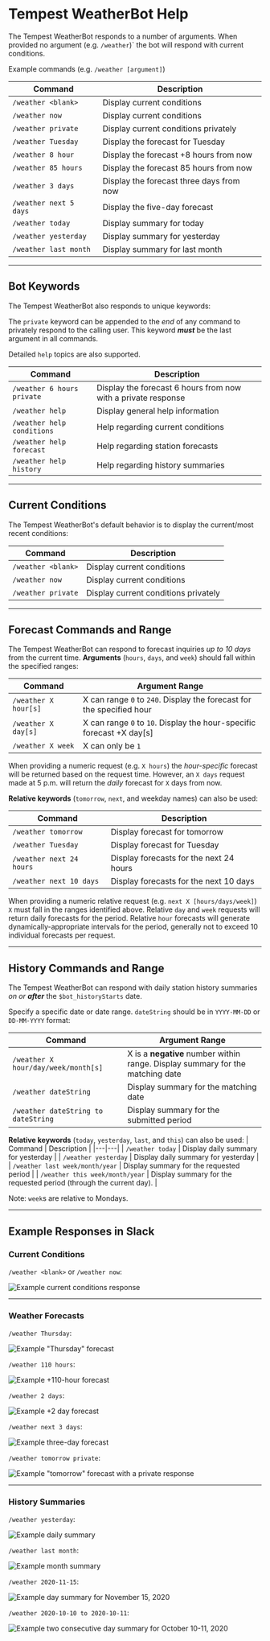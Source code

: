 # Tempest WeatherBot Help
The Tempest WeatherBot responds to a number of arguments. When provided no argument (e.g. `/weather`)` the bot will respond with current conditions.

Example commands (e.g. `/weather [argument]`)

| Command | Description |
|---|---|
| `/weather <blank>` | Display current conditions |
| `/weather now` | Display current conditions |
| `/weather private` | Display current conditions privately |
| `/weather Tuesday` | Display the forecast for Tuesday |
| `/weather 8 hour` | Display the forecast +8 hours from now |
| `/weather 85 hours` | Display the forecast 85 hours from now |
| `/weather 3 days` | Display the forecast three days from now |
| `/weather next 5 days` | Display the five-day forecast |
| `/weather today` | Display summary for today |
| `/weather yesterday` | Display summary for yesterday |
| `/weather last month` | Display summary for last month |

---
## Bot Keywords
The Tempest WeatherBot also responds to unique keywords:

The `private` keyword can be appended to the _end_ of any command to privately respond to the calling user. This keyword _**must**_ be the last argument in all commands.

Detailed `help` topics are also supported.

| Command | Description |
|---|---|
| `/weather 6 hours private` | Display the forecast 6 hours from now with a private response |
| `/weather help` | Display general help information |
| `/weather help conditions` | Help regarding current conditions |
| `/weather help forecast` | Help regarding station forecasts |
| `/weather help history` | Help regarding history summaries |

---
## Current Conditions
The Tempest WeatherBot's default behavior is to display the current/most recent conditions:

| Command | Description |
|---|---|
| `/weather <blank>` | Display current conditions |
| `/weather now` | Display current conditions |
| `/weather private` | Display current conditions privately |

---
## Forecast Commands and Range
The Tempest WeatherBot can respond to forecast inquiries _up to 10 days_ from the current time. **Arguments** (`hours`, `days`, and `week`) should fall within the specified ranges:

| Command | Argument Range |
|---|---|
| `/weather X hour[s]` | X can range `0` to `240`. Display the forecast for the specified hour |
| `/weather X day[s]` | X can range `0` to `10`. Display the hour-specific forecast +X day[s] |
| `/weather X week` | X can only be `1` |

When providing a numeric request (e.g. `X hours`) the _hour-specific_ forecast will be returned based on the request time. However, an `X days` request made at 5 p.m. will return the _daily_ forecast for `X` days from now.

**Relative keywords** (`tomorrow`, `next`, and weekday names) can also be used:

| Command | Description |
|---|---|
| `/weather tomorrow` | Display forecast for tomorrow |
| `/weather Tuesday` | Display forecast for Tuesday |
| `/weather next 24 hours` | Display forecasts for the next 24 hours |
| `/weather next 10 days` | Display forecasts for the next 10 days |

When providing a numeric relative request (e.g. `next X [hours/days/week]`) `X` must fall in the ranges identified above. Relative `day` and `week` requests will return daily forecasts for the period. Relative `hour` forecasts will generate dynamically-appropriate intervals for the period, generally not to exceed 10 individual forecasts per request.

---
## History Commands and Range
The Tempest WeatherBot can respond with daily station history summaries _on or **after**_ the `$bot_historyStarts` date.

Specify a specific date or date range. `dateString` should be in `YYYY-MM-DD` or `DD-MM-YYYY` format:

| Command | Argument Range |
|---|---|
| `/weather X hour/day/week/month[s]` | X is a **negative** number within range. Display summary for the matching date |
| `/weather dateString` | Display summary for the matching date |
| `/weather dateString to dateString` | Display summary for the submitted period |

**Relative keywords** (`today`, `yesterday`, `last`, and `this`) can also be used:
| Command | Description |
|---|---|
| `/weather today` | Display daily summary for yesterday |
| `/weather yesterday` | Display daily summary for yesterday |
| `/weather last week/month/year` | Display summary for the requested period |
| `/weather this week/month/year` | Display summary for the requested period (through the current day). |

Note: `week`s are relative to Mondays.

---

## Example Responses in Slack

### Current Conditions

  `/weather <blank>` or `/weather now`:

  ![Example current conditions response](https://github.com/zaskem/slackbot-tempestweather/blob/gh-pages/images/current.png?raw=true)

---

### Weather Forecasts

  `/weather Thursday`:

  ![Example "Thursday" forecast](https://github.com/zaskem/slackbot-tempestweather/blob/gh-pages/images/thursday.png?raw=true)


  `/weather 110 hours`:

  ![Example +110-hour forecast](https://github.com/zaskem/slackbot-tempestweather/blob/gh-pages/images/110hour.png?raw=true)


  `/weather 2 days`:

  ![Example +2 day forecast](https://github.com/zaskem/slackbot-tempestweather/blob/gh-pages/images/2day.png?raw=true)


  `/weather next 3 days`:

  ![Example three-day forecast](https://github.com/zaskem/slackbot-tempestweather/blob/gh-pages/images/next3days.png?raw=true)


  `/weather tomorrow private`:
  
  ![Example "tomorrow" forecast with a private response](https://github.com/zaskem/slackbot-tempestweather/blob/gh-pages/images/tomorrow-private.png?raw=true)

---

  ### History Summaries

  `/weather yesterday`:

  ![Example daily summary](https://github.com/zaskem/slackbot-tempestweather/blob/gh-pages/images/yesterday.png?raw=true)


  `/weather last month`:

  ![Example month summary](https://github.com/zaskem/slackbot-tempestweather/blob/gh-pages/images/lastmonth.png?raw=true)


  `/weather 2020-11-15`:

  ![Example day summary for November 15, 2020](https://github.com/zaskem/slackbot-tempestweather/blob/gh-pages/images/2020-11-15.png?raw=true)


  `/weather 2020-10-10 to 2020-10-11`:

  ![Example two consecutive day summary for October 10-11, 2020](https://github.com/zaskem/slackbot-tempestweather/blob/gh-pages/images/2020-10-10-2020-10-11.png?raw=true)
